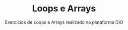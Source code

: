<h1 align="center">Loops e Arrays</h1>
<p align="center">Exercícios de Loops e Arrays realizado na plataforma DIO</p>
